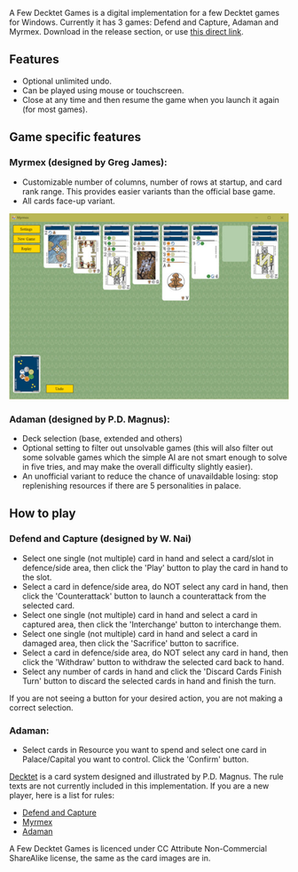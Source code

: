 A Few Decktet Games is a digital implementation for a few Decktet games for Windows. Currently it has 3 games: Defend and Capture, Adaman and Myrmex.
Download in the release section, or use [this direct link](https://github.com/gjchangmu/A-Few-Decktet-Games/releases/download/v3.0/A.Few.Decktet.Games.exe).

## Features
- Optional unlimited undo.
- Can be played using mouse or touchscreen.
- Close at any time and then resume the game when you launch it again (for most games).

## Game specific features

### Myrmex (designed by Greg James):
- Customizable number of columns, number of rows at startup, and card rank range. This provides easier variants than the official base game.
- All cards face-up variant.

![screenshot](https://github.com/gjchangmu/A-Few-Decktet-Games/blob/master/screenshot1.jpg?raw=true)

### Adaman (designed by P.D. Magnus):
- Deck selection (base, extended and others)
- Optional setting to filter out unsolvable games (this will also filter out some solvable games which the simple AI are not smart enough to solve in five tries, and may make the overall difficulty slightly easier).
- An unofficial variant to reduce the chance of unavaildable losing: stop replenishing resources if there are 5 personalities in palace.

## How to play

### Defend and Capture (designed by W. Nai)
- Select one single (not multiple) card in hand and select a card/slot in defence/side area, then click the 'Play' button to play the card in hand to the slot.
- Select a card in defence/side area, do NOT select any card in hand, then click the 'Counterattack' button to launch a counterattack from the selected card.
- Select one single (not multiple) card in hand and select a card in captured area, then click the 'Interchange' button to interchange them.
- Select one single (not multiple) card in hand and select a card in damaged area, then click the 'Sacrifice' button to sacrifice.
- Select a card in defence/side area, do NOT select any card in hand, then click the 'Withdraw' button to withdraw the selected card back to hand.
- Select any number of cards in hand and click the 'Discard Cards Finish Turn' button to discard the selected cards in hand and finish the turn. 

If you are not seeing a button for your desired action, you are not making a correct selection.

### Adaman:
- Select cards in Resource you want to spend and select one card in Palace/Capital you want to control. Click the 'Confirm' button.

[Decktet](https://www.decktet.com/) is a card system designed and illustrated by P.D. Magnus.
The rule texts are not currently included in this implementation. If you are a new player, here is a list for rules:
- [Defend and Capture](https://boardgamegeek.com/filepage/277853/defend-and-capture-rule-book)
- [Myrmex](http://decktet.wikidot.com/game:myrmex)
- [Adaman](http://wiki.decktet.com/game:adaman)

A Few Decktet Games is licenced under CC Attribute Non-Commercial ShareAlike license, the same as the card images are in.

